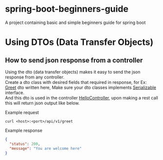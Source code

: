 # spring-boot-beginners-guide
A project containing basic and simple beginners guide for spring boot

# Using DTOs (Data Transfer Objects)
## How to send json response from a controller
Using the dto (data transfer objects) makes it easy to send the json response from any controller.<br>
Create a dto class with desired fields that required in response, for Ex: [Greet](./src/main/java/com/stormbreaker/mark85/dto/Greet.java) dto written here, Make sure your dto classes implements [Serializable](https://docs.oracle.com/javase/7/docs/api/java/io/Serializable.html) interface.<br>
And this dto is used in the controller [HelloController](./src/main/java/com/stormbreaker/mark85/controller/HelloController.java), upon making a rest call this will return json output like below.

Example request
```shell
curl <host>:<port>/api/v1/greet
```

Example response
```json
{
  "status": 200,
  "message": "You are welcome here"
}
```